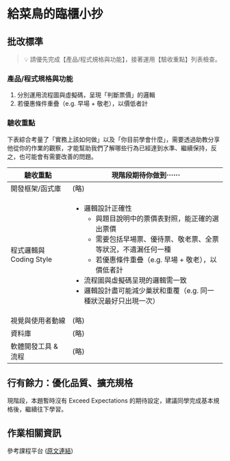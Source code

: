 # 給菜鳥的臨櫃小抄

## 批改標準

> 💡  請優先完成【產品/程式規格與功能】，接著運用【驗收重點】列表檢查。

### 產品/程式規格與功能

1. 分別運用流程圖與虛擬碼，呈現「判斷票價」的邏輯
2. 若優惠條件重疊（e.g. 早場 + 敬老），以價低者計
  
### 驗收重點

下表綜合考量了「實務上該如何做」以及「你目前學會什麼」，需要透過助教分享他從你的作業的觀察，才能幫助我們了解哪些行為已經達到水準、繼續保持，反之，也可能會有需要改善的問題。

<table>
  <thead>
    <tr>
      <th>驗收重點</td>
      <th>現階段期待你做到⋯⋯</td>
    </tr>
  </thead>
  <tbody>
    <tr>
      <td>開發框架/函式庫</td>
      <td>(略)</td>
    </tr>
    <tr>
      <td>程式邏輯與 Coding Style</td>
      <td>
        <ul>
          <li>邏輯設計正確性
            <ul>
              <li>與題目說明中的票價表對照，能正確的選出票價</li>
              <li>需要包括早場票、優待票、敬老票、全票等狀況，不遺漏任何一種</li>
              <li>若優惠條件重疊（e.g. 早場 + 敬老），以價低者計</li>
            </ul>
          </li>
          <li>流程圖與虛擬碼呈現的邏輯需一致</li>
          <li>邏輯設計盡可能減少巢狀和重覆（e.g. 同一種狀況最好只出現一次）</li>
        </ul>
      </td>
    </tr>
      <tr>
      <td>視覺與使用者動線</td>
      <td>(略)</td>
    </tr>
    <tr>
      <td>資料庫</td>
      <td>(略)</td>
    </tr>
      <tr>
      <td>軟體開發工具 & 流程</td>
      <td>(略)</td>
    </tr>
  </tbody>
</table>

## 行有餘力：優化品質、擴充規格

現階段，本題暫時沒有 Exceed Expectations 的期待設定，建議同學完成基本規格後，繼續往下學習。

## 作業相關資訊

參考課程平台 (<a href="https://lighthouse.alphacamp.co/courses/39/assignments/918" target="_blank">原文連結</a>)
